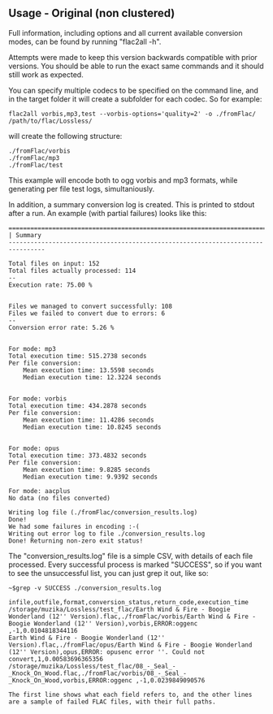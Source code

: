 ## Usage - Original (non clustered)

Full information, including options and all current available conversion modes, can be found by running "flac2all -h".

Attempts were made to keep this version backwards compatible with prior versions. You should be able to run the exact same commands and it should still work as expected.

You can specify multiple codecs to be specified on the command line, and in the target folder it will create a subfolder for each codec. So for example:

```
flac2all vorbis,mp3,test --vorbis-options='quality=2' -o ./fromFlac/ /path/to/flac/Lossless/ 
```

will create the following structure:

```
./fromFlac/vorbis
./fromFlac/mp3
./fromFlac/test
```
This example will encode both to ogg vorbis and mp3 formats, while generating per file test logs, simultaniously.

In addition, a summary conversion log is created. This is printed to stdout after a run. An example (with partial failures) looks like this:

```
================================================================================
| Summary
--------------------------------------------------------------------------------

Total files on input: 152
Total files actually processed: 114
--
Execution rate: 75.00 %


Files we managed to convert successfully: 108
Files we failed to convert due to errors: 6
--
Conversion error rate: 5.26 %


For mode: mp3
Total execution time: 515.2738 seconds
Per file conversion:
	Mean execution time: 13.5598 seconds
	Median execution time: 12.3224 seconds


For mode: vorbis
Total execution time: 434.2878 seconds
Per file conversion:
	Mean execution time: 11.4286 seconds
	Median execution time: 10.8245 seconds


For mode: opus
Total execution time: 373.4832 seconds
Per file conversion:
	Mean execution time: 9.8285 seconds
	Median execution time: 9.9392 seconds

For mode: aacplus
No data (no files converted)

Writing log file (./fromFlac/conversion_results.log)
Done!
We had some failures in encoding :-(
Writing out error log to file ./conversion_results.log
Done! Returning non-zero exit status!

```

The "conversion_results.log" file is a simple CSV, with details of each file processed. Every successful process is marked "SUCCESS", so if you want to see the unsuccessful list, you can just grep it out, like so:

```
~$grep -v SUCCESS ./conversion_results.log

infile,outfile,format,conversion_status,return_code,execution_time
/storage/muzika/Lossless/test_flac/Earth Wind & Fire - Boogie Wonderland (12'' Version).flac,./fromFlac/vorbis/Earth Wind & Fire - Boogie Wonderland (12'' Version),vorbis,ERROR:oggenc ,-1,0.0104818344116
Earth Wind & Fire - Boogie Wonderland (12'' Version).flac,./fromFlac/opus/Earth Wind & Fire - Boogie Wonderland (12'' Version),opus,ERROR: opusenc error ''. Could not convert,1,0.00583696365356
/storage/muzika/Lossless/test_flac/08_-_Seal_-_Knock_On_Wood.flac,./fromFlac/vorbis/08_-_Seal_-_Knock_On_Wood,vorbis,ERROR:oggenc ,-1,0.0239849090576

The first line shows what each field refers to, and the other lines are a sample of failed FLAC files, with their full paths.

